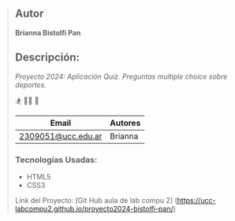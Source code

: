 > ## Autor
> **Brianna Bistolfi Pan**
>
>
> ## Descripción: 
>
> *Proyecto 2024: Aplicación Quiz. Preguntas multiple choice sobre deportes.* 
>
>  :snowboarder: 
>  :mountain_biking_woman:
>  :football:
>
> | Email              | Autores |
> |--------------------|---------|
> | 2309051@ucc.edu.ar | Brianna |
>
> 
>  ### Tecnologías Usadas: 
>   - HTML5
>   - CSS3
>
>Link del Proyecto: [Git Hub aula de lab compu 2] (https://ucc-labcompu2.github.io/proyecto2024-bistolfi-pan/) 